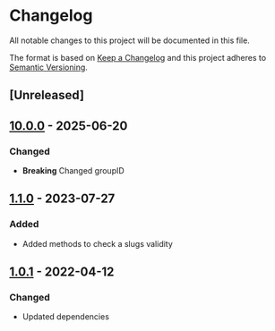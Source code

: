 # Changelog

All notable changes to this project will be documented in this file.

The format is based on [Keep a Changelog](https://keepachangelog.com/en/1.0.0/) and this project adheres to [Semantic Versioning](https://semver.org/spec/v2.0.0.html).

## [Unreleased]

## [10.0.0](https://github.com/dbmdz/digitalcollections-commons/releases/tag/10.0.0) - 2025-06-20

### Changed

- **Breaking** Changed groupID

## [1.1.0](https://github.com/dbmdz/digitalcollections-commons/releases/tag/dc-commons-web-1.1.0) - 2023-07-27

### Added

- Added methods to check a slugs validity

## [1.0.1](https://github.com/dbmdz/digitalcollections-commons/releases/tag/dc-commons-web-1.0.1) - 2022-04-12

### Changed

- Updated dependencies
